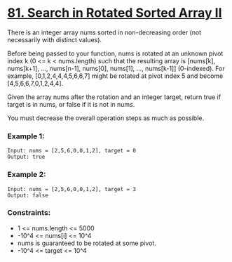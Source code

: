 # [81. Search in Rotated Sorted Array II](https://leetcode.com/problems/search-in-rotated-sorted-array-ii/description/)

There is an integer array nums sorted in non-decreasing order (not necessarily with distinct values).

Before being passed to your function, nums is rotated at an unknown pivot index k (0 <= k < nums.length) such that the resulting array is [nums[k], nums[k+1], ..., nums[n-1], nums[0], nums[1], ..., nums[k-1]] (0-indexed). For example, [0,1,2,4,4,4,5,6,6,7] might be rotated at pivot index 5 and become [4,5,6,6,7,0,1,2,4,4].

Given the array nums after the rotation and an integer target, return true if target is in nums, or false if it is not in nums.

You must decrease the overall operation steps as much as possible.

 

### Example 1:
```text
Input: nums = [2,5,6,0,0,1,2], target = 0
Output: true
```
### Example 2:
```text
Input: nums = [2,5,6,0,0,1,2], target = 3
Output: false
``` 

### Constraints:

* 1 <= nums.length <= 5000
* -10^4 <= nums[i] <= 10^4
* nums is guaranteed to be rotated at some pivot.
* -10^4 <= target <= 10^4
